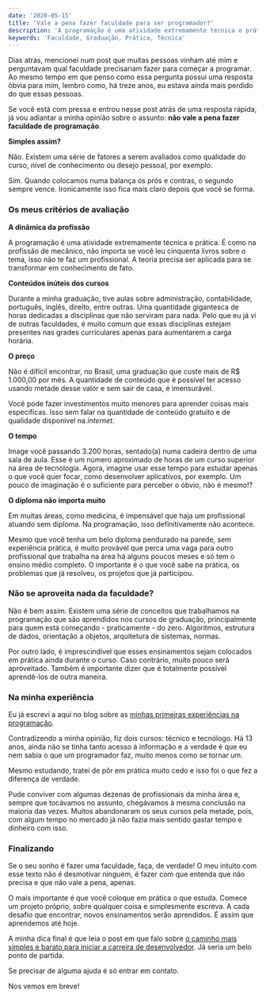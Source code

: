```yaml
---
date: '2020-05-15'
title: 'Vale a pena fazer faculdade para ser programador?'
description: 'A programação é uma atividade extremamente técnica e prática. É como na profissão de mecânico, não importa se você leu cinquenta livros sobre o tema, isso não te faz um profissional.'
keywords: 'Faculdade, Graduação, Prática, Técnica'
---
```



Dias atrás, mencionei num post que muitas pessoas vinham até mim e perguntavam qual faculdade precisariam fazer para
começar a programar. Ao mesmo tempo em que penso como essa pergunta possui uma resposta óbvia para mim, lembro como, há
treze anos, eu estava ainda mais perdido do que essas pessoas.

Se você está com pressa e entrou nesse post atrás de uma resposta rápida, já vou adiantar a minha opinião sobre o
assunto: **não vale a pena fazer faculdade de programação**.

**Simples assim?**

Não. Existem uma série de fatores a serem avaliados como qualidade do curso, nível de conhecimento ou desejo pessoal,
por exemplo.

Sim. Quando colocamos numa balança os prós e contras, o segundo sempre vence. Ironicamente isso fica mais claro depois
que você se forma.

### Os meus critérios de avaliação

**A dinâmica da profissão**

A programação é uma atividade extremamente técnica e prática. É como na profissão de mecânico, não importa se você leu
cinquenta livros sobre o tema, isso não te faz um profissional. A teoria precisa ser aplicada para se transformar em
conhecimento de fato.

**Conteúdos inúteis dos cursos**

Durante a minha graduação, tive aulas sobre administração, contabilidade, português, inglês, direito, entre outras. Uma
quantidade gigantesca de horas dedicadas a disciplinas que não serviram para nada. Pelo que eu já vi de outras
faculdades, é muito comum que essas disciplinas estejam presentes nas grades curriculares apenas para aumentarem a carga
horária.

**O preço**

Não é difícil encontrar, no Brasil, uma graduação que custe mais de R$ 1.000,00 por mês. A quantidade de conteúdo que é
possível ter acesso usando metade desse valor e sem sair de casa, é imensurável.

Você pode fazer investimentos muito menores para aprender coisas mais específicas. Isso sem falar na quantidade de
conteúdo gratuito e de qualidade disponível na _internet_.

**O tempo**

Image você passando 3.200 horas, sentado(a) numa cadeira dentro de uma sala de aula. Esse é um número aproximado de
horas de um curso superior na área de tecnologia. Agora, imagine usar esse tempo para estudar apenas o que você quer
focar, como desenvolver aplicativos, por exemplo. Um pouco de imaginação é o suficiente para perceber o óbvio, não é
mesmo!?

**O diploma não importa muito**

Em muitas áreas, como medicina, é impensável que haja um profissional atuando sem diploma. Na programação, isso
definitivamente não acontece.

Mesmo que você tenha um belo diploma pendurado na parede, sem experiência prática, é muito provável que perca uma vaga
para outro profissional que trabalha na área há alguns poucos meses e só tem o ensino médio completo. O importante é o
que você sabe na prática, os problemas que já resolveu, os projetos que já participou.

### Não se aproveita nada da faculdade?

Não é bem assim. Existem uma série de conceitos que trabalhamos na programação que são aprendidos nos cursos de
graduação, principalmente para quem está começando - praticamente - do zero. Algoritmos, estrutura de dados, orientação
a objetos, arquitetura de sistemas, normas.

Por outro lado, é imprescindível que esses ensinamentos sejam colocados em prática ainda durante o curso. Caso
contrário, muito pouco será aproveitado. Também é importante dizer que é totalmente possível aprendê-los de outra
maneira.

### Na minha experiência

Eu já escrevi a aqui no blog sobre
as [minhas primeiras experiências na programação](/blog/posts/minhas-primeiras-experiencias-como-desenvolvedor).

Contradizendo a minha opinião, fiz dois cursos: técnico e tecnólogo. Há 13 anos, ainda não se tinha tanto acesso à
informação e a verdade é que eu nem sabia o que um programador faz, muito menos como se tornar um.

Mesmo estudando, tratei de pôr em prática muito cedo e isso foi o que fez a diferença de verdade.

Pude conviver com algumas dezenas de profissionais da minha área e, sempre que tocávamos no assunto, chegávamos à mesma
conclusão na maioria das vezes. Muitos abandonaram os seus cursos pela metade, pois, com algum tempo no mercado já não
fazia mais sentido gastar tempo e dinheiro com isso.

### Finalizando

Se o seu sonho é fazer uma faculdade, faça, de verdade! O meu intuito com esse texto não é desmotivar ninguém, é fazer
com que entenda que não precisa e que não vale a pena, apenas.

O mais importante é que você coloque em prática o que estuda. Comece um projeto próprio, sobre qualquer coisa e
simplesmente escreva. A cada desafio que encontrar, novos ensinamentos serão aprendidos. É assim que aprendemos até
hoje.

A minha dica final é que leia o post em que falo
sobre [o caminho mais simples e barato para iniciar a carreira de desenvolvedor](/blog/posts/o-caminho-mais-simples-e-barato-para-iniciar-a-carreira-de-desenvolvedor).
Já seria um belo ponto de partida.

Se precisar de alguma ajuda é só entrar em contato.

Nos vemos em breve!
